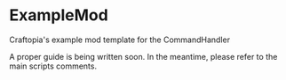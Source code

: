 # ExampleMod
Craftopia's example mod template for the CommandHandler

A proper guide is being written soon.  In the meantime, please refer to the main scripts comments.   
